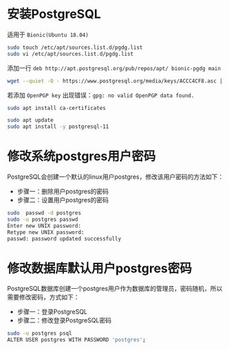 # 安装PostgreSQL

适用于 `Bionic(Ubuntu 18.04)`

``` Bash
sudo touch /etc/apt/sources.list.d/pgdg.list
sudo vi /etc/apt/sources.list.d/pgdg.list
```

添加一行 `deb http://apt.postgresql.org/pub/repos/apt/ bionic-pgdg main`

``` Bash
wget --quiet -O - https://www.postgresql.org/media/keys/ACCC4CF8.asc | sudo apt-key add -
```

若添加 `OpenPGP key` 出现错误：`gpg: no valid OpenPGP data found.`

``` Bash
sudo apt install ca-certificates

sudo apt update
sudo apt install -y postgresql-11
```

# 修改系统postgres用户密码

PostgreSQL会创建一个默认的linux用户postgres，修改该用户密码的方法如下：

- 步骤一：删除用户postgres的密码
- 步骤二：设置用户postgres的密码

``` Bash
sudo  passwd -d postgres
sudo -u postgres passwd
Enter new UNIX password:
Retype new UNIX password:
passwd: password updated successfully
```
 
# 修改数据库默认用户postgres密码

PostgreSQL数据库创建一个postgres用户作为数据库的管理员，密码随机，所以需要修改密码，方式如下：

- 步骤一：登录PostgreSQL
- 步骤二：修改登录PostgreSQL密码

``` Bash
sudo -u postgres psql
ALTER USER postgres WITH PASSWORD 'postgres';
```
